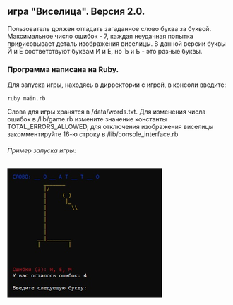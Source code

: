 ## игра "Виселица". Версия 2.0.

Пользователь должен отгадать загаданное слово буква за буквой. Максимальное число ошибок - 7, каждая неудачная попытка пририсовывает деталь изображения виселицы.
В данной версии буквы Й и Ё соответствуют буквам И и Е, но Ъ и Ь - это разные буквы.

### Программа написана на Ruby.
    
Для запуска игры, находясь в дирректории с игрой, в консоли введите:

    ruby main.rb

Слова для игры хранятся в /data/words.txt. Для изменения числа ошибок в /lib/game.rb измените значение константы TOTAL_ERRORS_ALLOWED, для отключения изображения виселицы закомментируйте 16-ю строку в /lib/console_interface.rb

###### Пример запуска игры:
![Пример запуска игры](https://github.com/mikolajan/hangman/blob/images-for-README/game_example.jpg)
